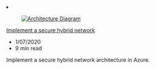 <!-- Thie file is automatically generated by build/architectures/build_index.py.  Any updates will be lost. -->
<li class="grid-item item-column" data-categories="Networking Security Hybrid ">
<article class="card">
    <div class="card-header has-margin-bottom-none" aria-hidden="true">
        <figure class="image diagram has-height-175 has-overflow-hidden level">
            <a href="/azure/architecture/reference-architectures/dmz/secure-vnet-dmz"><img src="/azure/architecture/browse/thumbs/secure-vnet-dmz.png" class="diagram" alt="Architecture Diagram" data-linktype="relative-path"></a>
        </figure>
    </div>
    <div class="card-content">
        <a class="card-content-title has-margin-top-none" href="/azure/architecture/reference-architectures/dmz/secure-vnet-dmz">
            <p>Implement a secure hybrid network</p>
        </a>
        <ul class="card-content-metadata">
            <li>1/07/2020</li>
            <li>9 min read</li>
        </ul>
        <p class="card-content-description">Implement a secure hybrid network architecture in Azure.</p>
        <div class="bottom-to-top-fade is-hidden-mobile"></div>
    </div>
</article>
</li>
